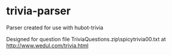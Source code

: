 trivia-parser
=============

Parser created for use with hubot-trivia

Designed for question file TriviaQuestions.zip\spicytrivia00.txt at http://www.wedul.com/trivia.html
